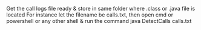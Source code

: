 Get the call logs file ready & store in same folder where .class or .java file is located
For instance let the filename be calls.txt, then open cmd or powershell or any other shell
& run the command
java DetectCalls calls.txt  
